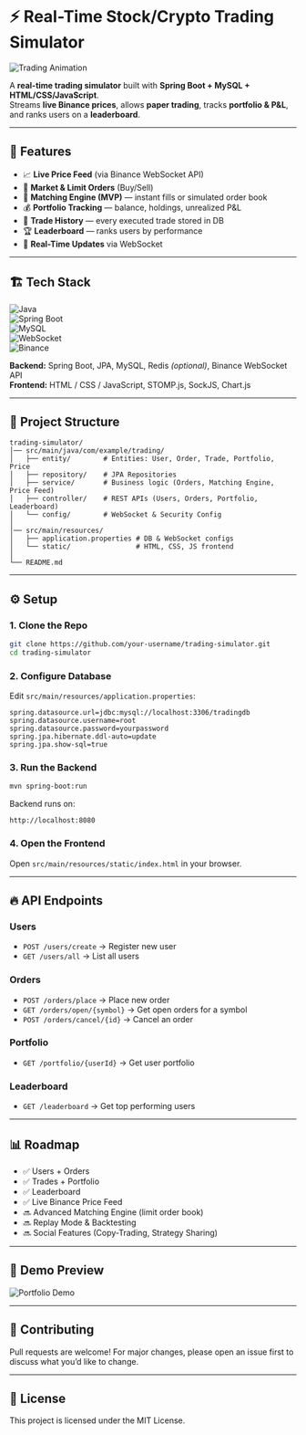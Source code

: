 # ⚡ Real-Time Stock/Crypto Trading Simulator  

![Trading Animation](https://media0.giphy.com/media/v1.Y2lkPTc5MGI3NjExY3ZmbzRpdzJzbGc2Z3Z1NTRrbmRpenE1OHhvOTJ2MG03YzJ2MnprNSZlcD12MV9pbnRlcm5hbF9naWZfYnlfaWQmY3Q9cw/TVbnJd2GvMPHHeSiD7/giphy.gif) 

A **real-time trading simulator** built with **Spring Boot + MySQL + HTML/CSS/JavaScript**.  
Streams **live Binance prices**, allows **paper trading**, tracks **portfolio & P&L**, and ranks users on a **leaderboard**.  

---

## 🚀 Features  

- 📈 **Live Price Feed** (via Binance WebSocket API)  
- 🛒 **Market & Limit Orders** (Buy/Sell)  
- 🔄 **Matching Engine (MVP)** — instant fills or simulated order book  
- 💰 **Portfolio Tracking** — balance, holdings, unrealized P&L  
- 📜 **Trade History** — every executed trade stored in DB  
- 🏆 **Leaderboard** — ranks users by performance  
- 🔔 **Real-Time Updates** via WebSocket  

---

## 🏗️ Tech Stack  

![Java](https://img.shields.io/badge/Java-ED8B00?style=for-the-badge&logo=java&logoColor=white)  
![Spring Boot](https://img.shields.io/badge/Spring%20Boot-6DB33F?style=for-the-badge&logo=springboot&logoColor=white)  
![MySQL](https://img.shields.io/badge/MySQL-005C84?style=for-the-badge&logo=mysql&logoColor=white)  
![WebSocket](https://img.shields.io/badge/WebSocket-010101?style=for-the-badge&logo=socket.io&logoColor=white)  
![Binance](https://img.shields.io/badge/Binance-F3BA2F?style=for-the-badge&logo=binance&logoColor=black)  

**Backend:** Spring Boot, JPA, MySQL, Redis *(optional)*, Binance WebSocket API  
**Frontend:** HTML / CSS / JavaScript, STOMP.js, SockJS, Chart.js  

---

## 📂 Project Structure  

```
trading-simulator/
│── src/main/java/com/example/trading/
│   ├── entity/        # Entities: User, Order, Trade, Portfolio, Price
│   ├── repository/    # JPA Repositories
│   ├── service/       # Business logic (Orders, Matching Engine, Price Feed)
│   ├── controller/    # REST APIs (Users, Orders, Portfolio, Leaderboard)
│   └── config/        # WebSocket & Security Config
│
│── src/main/resources/
│   ├── application.properties # DB & WebSocket configs
│   └── static/                # HTML, CSS, JS frontend
│
└── README.md
```

---

## ⚙️ Setup  

### 1. Clone the Repo  
```bash
git clone https://github.com/your-username/trading-simulator.git
cd trading-simulator
```

### 2. Configure Database  
Edit `src/main/resources/application.properties`:  
```properties
spring.datasource.url=jdbc:mysql://localhost:3306/tradingdb
spring.datasource.username=root
spring.datasource.password=yourpassword
spring.jpa.hibernate.ddl-auto=update
spring.jpa.show-sql=true
```

### 3. Run the Backend  
```bash
mvn spring-boot:run
```

Backend runs on:  
```
http://localhost:8080
```

### 4. Open the Frontend  
Open `src/main/resources/static/index.html` in your browser.  

---

## 🔥 API Endpoints  

### Users  
- `POST /users/create` → Register new user  
- `GET /users/all` → List all users  

### Orders  
- `POST /orders/place` → Place new order  
- `GET /orders/open/{symbol}` → Get open orders for a symbol  
- `POST /orders/cancel/{id}` → Cancel an order  

### Portfolio  
- `GET /portfolio/{userId}` → Get user portfolio  

### Leaderboard  
- `GET /leaderboard` → Get top performing users  

---

## 📊 Roadmap  

- ✅ Users + Orders  
- ✅ Trades + Portfolio  
- ✅ Leaderboard  
- ✅ Live Binance Price Feed  
- 🔜 Advanced Matching Engine (limit order book)  
- 🔜 Replay Mode & Backtesting  
- 🔜 Social Features (Copy-Trading, Strategy Sharing)  

---

## 🎥 Demo Preview  

![Portfolio Demo](https://media.giphy.com/media/3o7TKtnuHOHHUjR38Y/giphy.gif)  

---

## 🤝 Contributing  

Pull requests are welcome! For major changes, please open an issue first to discuss what you’d like to change.  

---

## 📜 License  

This project is licensed under the MIT License.  
